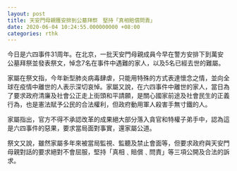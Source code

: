 ```yaml
---
layout: post
title: 天安門母親獲安排到公墓拜祭　堅持「真相賠償問責」
date: 2020-06-04 10:24:55.000000000 +08:00
categories: rthk
---
```


今日是六四事件31周年。在北京，一批天安門母親成員今早在警方安排下到萬安公墓拜祭並發表祭文，悼念7名在事件中遇難的家人，以及5名已經去世的難屬。

家屬在祭文指，今年新型肺炎病毒肆虐，只能用特殊的方式表達懷念之情，並向全球在疫情中離世的人表示深切哀悼。家屬又說，在六四事件中離世的家人，當日為了要求政府清廉及社會公正走上街頭和平請願，是關心國家前途及社會民生的正義行為，也是憲法賦予公民的合法權利，但政府動用軍人殺害手無寸鐵的人。

家屬指出，官方不得不承認改革的成果絕大部分落入貪官和特權子弟手中，認為這是六四事件的惡果，要求當局面對事實，還家屬公道。

祭文又說，雖然家屬多年來被當局監視、監聽及禁止會面等，但要求政府與天安門母親對話的要求絕對不會屈服，堅持「真相﹑賠償﹑問責」等三項公開及合法的訴求。
